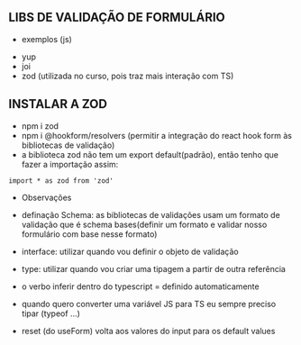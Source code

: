 ## LIBS DE VALIDAÇÃO DE FORMULÁRIO

* exemplos (js)
- yup 
- joi 
- zod (utilizada no curso, pois traz mais interação com TS)

## INSTALAR A ZOD

- npm i zod
- npm i @hookform/resolvers (permitir a integração do react hook form às bibliotecas de validação)
- a biblioteca zod não tem um export default(padrão), então tenho que fazer a importação assim:

```tsx
import * as zod from 'zod'
```

* Observações

- definação Schema: as bibliotecas de validações usam um formato de validação que é schema bases(definir um formato e validar nosso formulário com base nesse formato)

- interface: utilizar quando vou definir o objeto de validação

- type: utilizar quando vou criar uma tipagem a partir de outra referência

- o verbo inferir dentro do typescript = definido automaticamente

- quando quero converter uma variável JS para TS eu sempre preciso tipar (typeof ...)

- reset (do useForm) volta aos valores do input para os default values